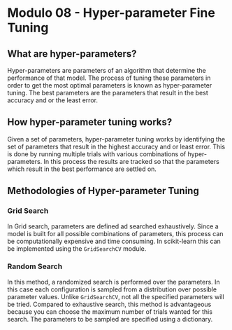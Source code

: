 # Modulo 08 - Hyper-parameter Fine Tuning

## What are hyper-parameters?

Hyper-parameters are parameters of an algorithm that determine the performance of that model. The process of tuning these parameters in order to get the most optimal parameters is known as hyper-parameter tuning. The best parameters are the parameters that result in the best accuracy and or the least error.

## How hyper-parameter tuning works?

Given a set of parameters, hyper-parameter tuning works by identifying  the set of parameters that result in the highest accuracy and or least error. This is done by running multiple trials with various  combinations of hyper-parameters. In this process the results are tracked so that the parameters which result in the best performance are settled on.

## Methodologies of Hyper-parameter Tuning

### Grid Search

In Grid search, parameters are defined ad searched exhaustively. Since a model is built for all possible combinations of parameters, this process can be computationally expensive and time consuming. In scikit-learn this can be implemented using the `GridSearchCV` module. 

### Random Search

In this method, a randomized search is performed over the parameters. In this case each configuration is sampled from a distribution over possible parameter values. Unlike `GridSearchCV`, not all the specified parameters will be tried. Compared to exhaustive search, this method is advantageous because you can choose the maximum number of trials wanted for this search. The parameters to be sampled are specified using a dictionary.